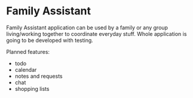 # Family Assistant

Family Assistant application can be used by a family or any group living/working together to coordinate everyday stuff.
Whole application is going to be developed with testing.

Planned features:
- todo
- calendar
- notes and requests
- chat
- shopping lists

